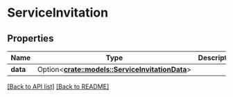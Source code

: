 # ServiceInvitation

## Properties

Name | Type | Description | Notes
------------ | ------------- | ------------- | -------------
**data** | Option<[**crate::models::ServiceInvitationData**](ServiceInvitationData.md)> |  | 

[[Back to API list]](../README.md#documentation-for-api-endpoints) [[Back to README]](../README.md)


